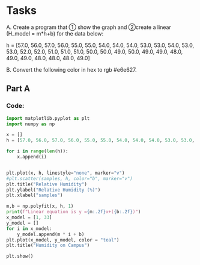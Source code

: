 # Tasks
A. Create a program that ① show the graph and ②create a linear (H_model = m*h+b) for the data below:

h = [57.0, 56.0, 57.0, 56.0, 55.0, 55.0, 54.0, 54.0, 54.0, 53.0, 53.0, 54.0, 53.0, 53.0, 52.0, 52.0, 51.0, 51.0, 51.0, 50.0, 50.0, 49.0, 50.0, 49.0, 49.0, 48.0, 49.0, 49.0, 48.0, 48.0, 48.0, 49.0]

B. Convert the following color in hex to rgb #e6e627.


## Part A

### Code:

```.py
import matplotlib.pyplot as plt
import numpy as np

x = []
h = [57.0, 56.0, 57.0, 56.0, 55.0, 55.0, 54.0, 54.0, 54.0, 53.0, 53.0, 54.0, 53.0, 53.0, 52.0, 52.0, 51.0, 51.0, 51.0, 50.0, 50.0, 49.0, 50.0, 49.0, 49.0, 48.0, 49.0, 49.0, 48.0, 48.0, 48.0, 49.0]

for i in range(len(h)):
    x.append(i)


plt.plot(x, h, linestyle="none", marker="v")
#plt.scatter(samples, h, color="b", marker="v")
plt.title("Relative Humidity")
plt.ylabel("Relative Humidity (%)")
plt.xlabel("samples")

m,b = np.polyfit(x, h, 1)
print(f"Linear equation is y ={m:.2f}x+({b:.2f})")
x_model = [1, 33]
y_model = []
for i in x_model:
    y_model.append(m * i + b)
plt.plot(x_model, y_model, color = "teal")
plt.title("Humidity on Campus")

plt.show()
```
